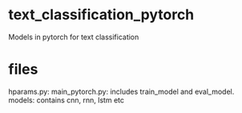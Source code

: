 # text_classification_pytorch
Models in pytorch for text classification

# files
hparams.py: 
main_pytorch.py: includes train_model and eval_model.
models: contains cnn, rnn, lstm etc

